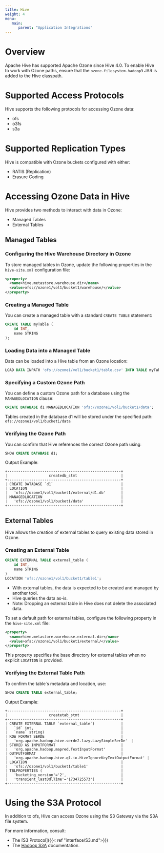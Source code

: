 ```yaml
---
title: Hive
weight: 4
menu:
   main:
      parent: "Application Integrations"
---
```

<!---
  Licensed to the Apache Software Foundation (ASF) under one or more
  contributor license agreements.  See the NOTICE file distributed with
  this work for additional information regarding copyright ownership.
  The ASF licenses this file to You under the Apache License, Version 2.0
  (the "License"); you may not use this file except in compliance with
  the License.  You may obtain a copy of the License at

      http://www.apache.org/licenses/LICENSE-2.0

  Unless required by applicable law or agreed to in writing, software
  distributed under the License is distributed on an "AS IS" BASIS,
  WITHOUT WARRANTIES OR CONDITIONS OF ANY KIND, either express or implied.
  See the License for the specific language governing permissions and
  limitations under the License.
-->

# Overview
Apache Hive has supported Apache Ozone since Hive 4.0. To enable Hive to work with Ozone paths, ensure that the `ozone-filesystem-hadoop3` JAR is added to the Hive classpath.

# Supported Access Protocols

Hive supports the following protocols for accessing Ozone data:

* ofs
* o3fs
* s3a

# Supported Replication Types

Hive is compatible with Ozone buckets configured with either:

* RATIS (Replication)
* Erasure Coding

# Accessing Ozone Data in Hive

Hive provides two methods to interact with data in Ozone:

* Managed Tables
* External Tables

## Managed Tables
### Configuring the Hive Warehouse Directory in Ozone
To store managed tables in Ozone, update the following properties in the `hive-site.xml` configuration file:

```xml
<property>
  <name>hive.metastore.warehouse.dir</name>
  <value>ofs://ozone1/vol1/bucket1/warehouse/</value>
</property>
```

### Creating a Managed Table
You can create a managed table with a standard `CREATE TABLE` statement:

```sql
CREATE TABLE myTable (
    id INT,
    name STRING
);
```

### Loading Data into a Managed Table
Data can be loaded into a Hive table from an Ozone location:

```sql
LOAD DATA INPATH 'ofs://ozone1/vol1/bucket1/table.csv' INTO TABLE myTable;
```

### Specifying a Custom Ozone Path
You can define a custom Ozone path for a database using the `MANAGEDLOCATION` clause:

```sql
CREATE DATABASE d1 MANAGEDLOCATION 'ofs://ozone1/vol1/bucket1/data';
```

Tables created in the database d1 will be stored under the specified path:
`ofs://ozone1/vol1/bucket1/data`

### Verifying the Ozone Path
You can confirm that Hive references the correct Ozone path using:

```sql
SHOW CREATE DATABASE d1;
```

Output Example:

```text
+----------------------------------------------------+
|                   createdb_stmt                    |
+----------------------------------------------------+
| CREATE DATABASE `d1`                               |
| LOCATION                                           |
|   'ofs://ozone1/vol1/bucket1/external/d1.db'       |
| MANAGEDLOCATION                                    |
|   'ofs://ozone1/vol1/bucket1/data'                 |
+----------------------------------------------------+
```

## External Tables

Hive allows the creation of external tables to query existing data stored in Ozone.

### Creating an External Table
```sql
CREATE EXTERNAL TABLE external_table (
    id INT,
    name STRING
)
LOCATION 'ofs://ozone1/vol1/bucket1/table1';
```

* With external tables, the data is expected to be created and managed by another tool.
* Hive queries the data as-is.
* Note: Dropping an external table in Hive does not delete the associated data.

To set a default path for external tables, configure the following property in the `hive-site.xml` file:
```xml
<property>
  <name>hive.metastore.warehouse.external.dir</name>
  <value>ofs://ozone1/vol1/bucket1/external/</value>
</property>
```
This property specifies the base directory for external tables when no explicit `LOCATION` is provided.

### Verifying the External Table Path
To confirm the table's metadata and location, use:

```sql
SHOW CREATE TABLE external_table;
```
Output Example:

```text
+----------------------------------------------------+
|                   createtab_stmt                   |
+----------------------------------------------------+
| CREATE EXTERNAL TABLE `external_table`(            |
|   `id` int,                                        |
|   `name` string)                                   |
| ROW FORMAT SERDE                                   |
|   'org.apache.hadoop.hive.serde2.lazy.LazySimpleSerDe'  |
| STORED AS INPUTFORMAT                              |
|   'org.apache.hadoop.mapred.TextInputFormat'       |
| OUTPUTFORMAT                                       |
|   'org.apache.hadoop.hive.ql.io.HiveIgnoreKeyTextOutputFormat' |
| LOCATION                                           |
|   'ofs://ozone1/vol1/bucket1/table1'               |
| TBLPROPERTIES (                                    |
|   'bucketing_version'='2',                         |
|   'transient_lastDdlTime'='1734725573')            |
+----------------------------------------------------+
```

# Using the S3A Protocol
In addition to ofs, Hive can access Ozone using the S3 Gateway via the S3A file system.

For more information, consult:

* The [S3 Protocol]({{< ref "interface/S3.md">}})
* The [Hadoop S3A](https://hadoop.apache.org/docs/current/hadoop-aws/tools/hadoop-aws/index.html) documentation.
